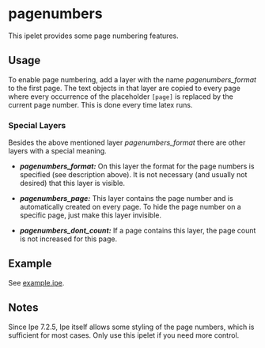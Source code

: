 # pagenumbers

This ipelet provides some page numbering features.

## Usage

To enable page numbering, add a layer with the name
*pagenumbers_format* to the first page.  The text objects in that
layer are copied to every page where every occurrence of the
placeholder `[page]` is replaced by the current page number.  This is
done every time latex runs.

### Special Layers

Besides the above mentioned layer *pagenumbers_format* there are other
layers with a special meaning.
  * ***pagenumbers_format:*** On this layer the format for the page
	numbers is specified (see description above).  It is not necessary
	(and usually not desired) that this layer is visible.

  * ***pagenumbers_page:*** This layer contains the page number and is
    automatically created on every page.  To hide the page number on a
    specific page, just make this layer invisible.

  * ***pagenumbers_dont_count:*** If a page contains this layer, the
	page count is not increased for this page.

## Example

See [example.ipe](example.ipe).

## Notes

Since Ipe 7.2.5, Ipe itself allows some styling of the page numbers,
which is sufficient for most cases.  Only use this ipelet if you need
more control.

